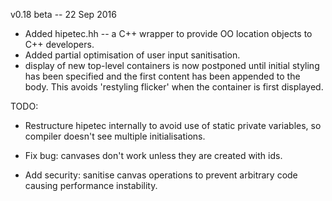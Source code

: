 v0.18 beta -- 22 Sep 2016

- Added hipetec.hh -- a C++ wrapper to provide OO location objects to C++ developers.
- Added partial optimisation of user input sanitisation.
- display of new top-level containers is now postponed until initial styling
  has been specified and the first content has been appended to the body.
  This avoids 'restyling flicker' when the container is first displayed.

TODO:

- Restructure hipetec internally to avoid use of static private variables, so compiler doesn't see multiple initialisations.

- Fix bug: canvases don't work unless they are created with ids.
- Add security: sanitise canvas operations to prevent arbitrary code causing performance instability.
